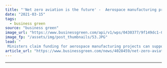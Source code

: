 ```yaml
---
title: "'Net zero aviation is the future' -  Aerospace manufacturing projects secure £90m in government backing"
date: "2021-03-15"
tags: 
  - business green
source: "business green"
image_url: "https://www.businessgreen.com/api/v1/wps/0430377/9f149dc1-04f2-40eb-9732-a146d1fdc17e/3/airplane-jet-hedge-aviation-airport-plane-jet-jetfuel-aeroplane-185x114.JPG"
image_fp: "/assets/img/post_thumbnails/53.JPG"
lead: "
 Ministers claim funding for aerospace manufacturing projects can support drive towards net zero emission aviation ..."
article_url: "https://www.businessgreen.com/news/4028459/net-zero-aviation-future-aerospace-manufacturing-projects-secure-gbp90m-government-backing"
---
```


---
